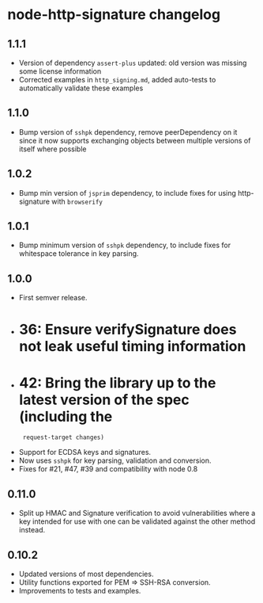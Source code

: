 # node-http-signature changelog

## 1.1.1

- Version of dependency `assert-plus` updated: old version was missing some license information
- Corrected examples in `http_signing.md`, added auto-tests to automatically validate these examples

## 1.1.0

- Bump version of `sshpk` dependency, remove peerDependency on it since it now supports exchanging objects between
  multiple versions of itself where possible

## 1.0.2

- Bump min version of `jsprim` dependency, to include fixes for using http-signature with `browserify`

## 1.0.1

- Bump minimum version of `sshpk` dependency, to include fixes for whitespace tolerance in key parsing.

## 1.0.0

- First semver release.
- # 36: Ensure verifySignature does not leak useful timing information
- # 42: Bring the library up to the latest version of the spec (including the
       request-target changes)
- Support for ECDSA keys and signatures.
- Now uses `sshpk` for key parsing, validation and conversion.
- Fixes for #21, #47, #39 and compatibility with node 0.8

## 0.11.0

- Split up HMAC and Signature verification to avoid vulnerabilities where a key intended for use with one can be
  validated against the other method instead.

## 0.10.2

- Updated versions of most dependencies.
- Utility functions exported for PEM => SSH-RSA conversion.
- Improvements to tests and examples.
